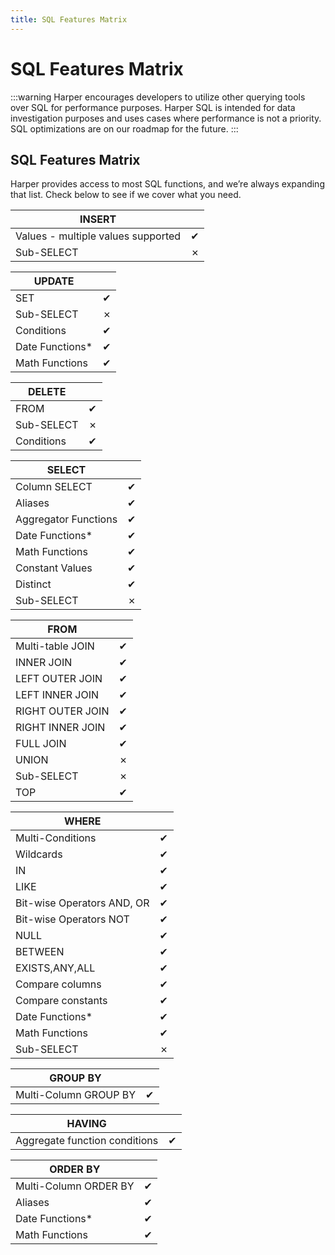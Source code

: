 ```yaml
---
title: SQL Features Matrix
---
```


# SQL Features Matrix

:::warning
Harper encourages developers to utilize other querying tools over SQL for performance purposes. Harper SQL is intended for data investigation purposes and uses cases where performance is not a priority. SQL optimizations are on our roadmap for the future.
:::

## SQL Features Matrix

Harper provides access to most SQL functions, and we’re always expanding that list. Check below to see if we cover what you need.

| INSERT                             |   |
| ---------------------------------- | - |
| Values - multiple values supported | ✔ |
| Sub-SELECT                         | ✗ |

| UPDATE           |   |
| ---------------- | - |
| SET              | ✔ |
| Sub-SELECT       | ✗ |
| Conditions       | ✔ |
| Date Functions\* | ✔ |
| Math Functions   | ✔ |

| DELETE     |   |
| ---------- | - |
| FROM       | ✔ |
| Sub-SELECT | ✗ |
| Conditions | ✔ |

| SELECT               |   |
| -------------------- | - |
| Column SELECT        | ✔ |
| Aliases              | ✔ |
| Aggregator Functions | ✔ |
| Date Functions\*     | ✔ |
| Math Functions       | ✔ |
| Constant Values      | ✔ |
| Distinct             | ✔ |
| Sub-SELECT           | ✗ |

| FROM             |   |
| ---------------- | - |
| Multi-table JOIN | ✔ |
| INNER JOIN       | ✔ |
| LEFT OUTER JOIN  | ✔ |
| LEFT INNER JOIN  | ✔ |
| RIGHT OUTER JOIN | ✔ |
| RIGHT INNER JOIN | ✔ |
| FULL JOIN        | ✔ |
| UNION            | ✗ |
| Sub-SELECT       | ✗ |
| TOP              | ✔ |

| WHERE                      |   |
| -------------------------- | - |
| Multi-Conditions           | ✔ |
| Wildcards                  | ✔ |
| IN                         | ✔ |
| LIKE                       | ✔ |
| Bit-wise Operators AND, OR | ✔ |
| Bit-wise Operators NOT     | ✔ |
| NULL                       | ✔ |
| BETWEEN                    | ✔ |
| EXISTS,ANY,ALL             | ✔ |
| Compare columns            | ✔ |
| Compare constants          | ✔ |
| Date Functions\*           | ✔ |
| Math Functions             | ✔ |
| Sub-SELECT                 | ✗ |

| GROUP BY              |   |
| --------------------- | - |
| Multi-Column GROUP BY | ✔ |

| HAVING                        |   |
| ----------------------------- | - |
| Aggregate function conditions | ✔ |

| ORDER BY              |   |
| --------------------- | - |
| Multi-Column ORDER BY | ✔ |
| Aliases               | ✔ |
| Date Functions\*      | ✔ |
| Math Functions        | ✔ |
